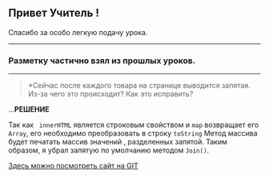 ## Привет Учитель ! 
Спасибо за особо легкую подачу урока.
***

### Разметку частично взял из прошлых уроков.
***
>*Сейчас после каждого товара на странице выводится запятая. Из-за чего это происходит? Как это исправить?

...**РЕШЕНИЕ**

Так как ` innerHTML` является строковым свойством и `map` возвращает его `Array`, его необходимо преобразовать в строку `toString` Метод массива будет печатать массив значений , разделенных запятой. Таким образом, я убрал запятую по умолчанию методом `Join()`.

[Здесь можно посмотреть сайт на GIT](https://alexmalyan.github.io/eShop/)

